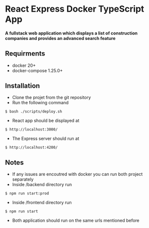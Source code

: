 # React Express Docker TypeScript App

#### A fullstack web application which displays a list of construction companies and provides an advanced search feature

## Requirments

- docker 20+
- docker-compose 1.25.0+

## Installation

- Clone the projet from the git repository
- Run the following command

```
$ bash ./scripts/deploy.sh
```

- React app should be displayed at

```
$ http://localhost:3000/
```

- The Express server should run at

```
$ http://localhost:4200/
```

## Notes

- If any issues are encoutred with docker you can run both project separately
- Inside /backend directory run

```
$ npm run start:prod
```

- Inside /frontend directory run

```
$ npm run start
```

- Both application should run on the same urls mentioned before
